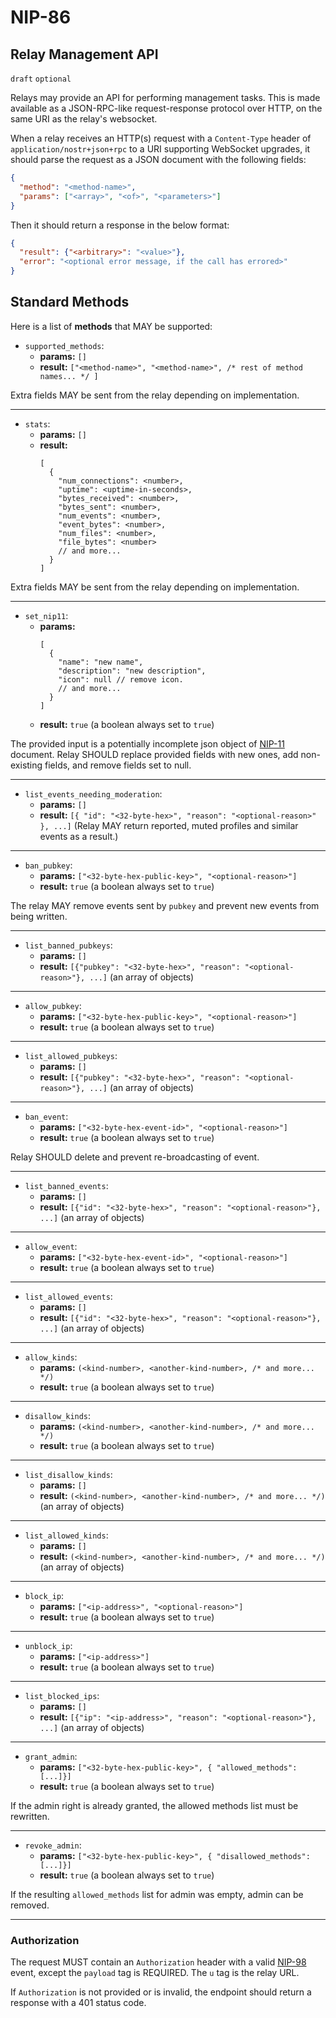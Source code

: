 NIP-86
======

Relay Management API
--------------------

`draft` `optional`

Relays may provide an API for performing management tasks. This is made available as a JSON-RPC-like request-response protocol over HTTP, on the same URI as the relay's websocket.

When a relay receives an HTTP(s) request with a `Content-Type` header of `application/nostr+json+rpc` to a URI supporting WebSocket upgrades, it should parse the request as a JSON document with the following fields:

```json
{
  "method": "<method-name>",
  "params": ["<array>", "<of>", "<parameters>"]
}
```

Then it should return a response in the below format:

```json
{
  "result": {"<arbitrary>": "<value>"},
  "error": "<optional error message, if the call has errored>"
}
```

## Standard Methods

Here is a list of **methods** that MAY be supported:

* `supported_methods`: 
  - **params:** `[]`
  - **result:** `["<method-name>", "<method-name>", /* rest of method names... */ ]`

Extra fields MAY be sent from the relay depending on implementation.

---

* `stats`: 
  - **params:** `[]`
  - **result:**
    ```jsonc
    [
      {
        "num_connections": <number>,
        "uptime": <uptime-in-seconds>,
        "bytes_received": <number>,
        "bytes_sent": <number>,
        "num_events": <number>,
        "event_bytes": <number>,
        "num_files": <number>,
        "file_bytes": <number>
        // and more...
      }
    ]
    ```

Extra fields MAY be sent from the relay depending on implementation.

---

* `set_nip11`: 
  - **params:** 
    ```jsonc
    [
      {
        "name": "new name",
        "description": "new description",
        "icon": null // remove icon. 
        // and more...
      }
    ]
    ```
  - **result:** `true` (a boolean always set to `true`)

The provided input is a potentially incomplete json object of [NIP-11](./11.md) document. 
Relay SHOULD replace provided fields with new ones, add non-existing fields, and remove fields set to null.

---

* `list_events_needing_moderation`: 
  - **params:** `[]`
  - **result:** `[{ "id": "<32-byte-hex>", "reason": "<optional-reason>" }, ...]` (Relay MAY return reported, muted profiles and similar events as a result.)

---

* `ban_pubkey`: 
  - **params:** `["<32-byte-hex-public-key>", "<optional-reason>"]`
  - **result:** `true` (a boolean always set to `true`)

The relay MAY remove events sent by `pubkey` and prevent new events from being written.

---

* `list_banned_pubkeys`: 
  - **params:** `[]`
  - **result:** `[{"pubkey": "<32-byte-hex>", "reason": "<optional-reason>"}, ...]` (an array of objects)

---

* `allow_pubkey`: 
  - **params:** `["<32-byte-hex-public-key>", "<optional-reason>"]`
  - **result:** `true` (a boolean always set to `true`)

---

* `list_allowed_pubkeys`: 
  - **params:** `[]`
  - **result:** `[{"pubkey": "<32-byte-hex>", "reason": "<optional-reason>"}, ...]` (an array of objects)

---

* `ban_event`: 
  - **params:** `["<32-byte-hex-event-id>", "<optional-reason>"]`
  - **result:** `true` (a boolean always set to `true`)

Relay SHOULD delete and prevent re-broadcasting of event.

---

* `list_banned_events`: 
  - **params:** `[]`
  - **result:** `[{"id": "<32-byte-hex>", "reason": "<optional-reason>"}, ...]` (an array of objects)

---

* `allow_event`: 
  - **params:** `["<32-byte-hex-event-id>", "<optional-reason>"]`
  - **result:** `true` (a boolean always set to `true`)

---

* `list_allowed_events`: 
  - **params:** `[]`
  - **result:** `[{"id": "<32-byte-hex>", "reason": "<optional-reason>"}, ...]` (an array of objects)

---

* `allow_kinds`: 
  - **params:** `(<kind-number>, <another-kind-number>, /* and more... */)`
  - **result:** `true` (a boolean always set to `true`)

---

* `disallow_kinds`: 
  - **params:** `(<kind-number>, <another-kind-number>, /* and more... */)`
  - **result:** `true` (a boolean always set to `true`)

---

* `list_disallow_kinds`: 
  - **params:** `[]`
  - **result:** `(<kind-number>, <another-kind-number>, /* and more... */)` (an array of objects)

---

* `list_allowed_kinds`: 
  - **params:** `[]`
  - **result:** `(<kind-number>, <another-kind-number>, /* and more... */)` (an array of objects)

---

* `block_ip`: 
  - **params:** `["<ip-address>", "<optional-reason>"]`
  - **result:** `true` (a boolean always set to `true`)

---

* `unblock_ip`: 
  - **params:** `["<ip-address>"]`
  - **result:** `true` (a boolean always set to `true`)

---

* `list_blocked_ips`: 
  - **params:** `[]`
  - **result:** `[{"ip": "<ip-address>", "reason": "<optional-reason>"}, ...]` (an array of objects)

---

* `grant_admin`: 
  - **params:** `["<32-byte-hex-public-key>", { "allowed_methods": [...]}]`
  - **result:** `true` (a boolean always set to `true`)

If the admin right is already granted, the allowed methods list must be rewritten.

---

* `revoke_admin`: 
  - **params:** `["<32-byte-hex-public-key>", { "disallowed_methods": [...]}]`
  - **result:** `true` (a boolean always set to `true`)

If the resulting `allowed_methods` list for admin was empty, admin can be removed.

---

### Authorization

The request MUST contain an `Authorization` header with a valid [NIP-98](./98.md) event, except the `payload` tag is REQUIRED. The `u` tag is the relay URL.

If `Authorization` is not provided or is invalid, the endpoint should return a response with a 401 status code.
